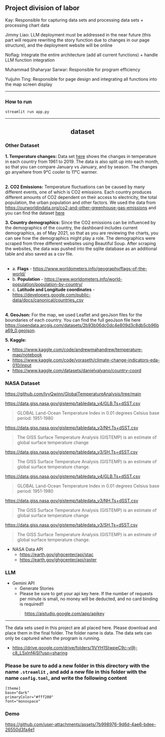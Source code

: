 ## Project division of labor

Kay: Responsible for capturing data sets and processing data sets + processing chart data

Jimmy Liao: LLM deployment must be addressed in the near future (this part will require rewriting the story function due to changes in our page structure), and the deployment website will be online

Noflag: Integrate the entire architecture (add all current functions) + handle LLM function integration

Muhammad Shaharyar Sarwar: Responsible for program efficiency

Yuijuhn Ting: Responsible for page design and integrating all functions into the map screen display

----

### How to run

`streamlit run app.py`

-----
<h2 align='center'>dataset</h2>

### Other Dataset

**1. Temperature changes:** Data set [here](https://www.kaggle.com/sevgisarac/temperature-change?select=Environment_Temperature_change_E_All_Data_NOFLAG.csv) shows the changes in temperature in each country from 1961 to 2019. The data is also split up into each month, so that you can compare January vs January, and by season. The changes go anywhere from 9&deg;C cooler to 11&deg;C warmer.<br/><br/> 

**2. CO2 Emissions:** Temperature fluctuations can be caused by many different events, one of which is CO2 emissions. Each country produces different amounts of CO2 dependent on their access to electricity, the total population, the urban population and other factors. We used the data from https://ourworldindata.org/co2-and-other-greenhouse-gas-emissions and you can find the dataset [here](./static/data/CO2_emission.csv)

**3. Country demographics:** Since the CO2 emissions can be influenced by the demographics of the country, the dashboard includes current demographics, as of May 2021, so that as you are reviewing the charts, you can see how the demographics might play a role. The demographics were scraped from three different websites using Beautiful Soup. After scraping the websites, the data was pushed into the sqlite database as an additional table and also saved as a csv file.<br><br>

- a. __Flags__ - https://www.worldometers.info/geography/flags-of-the-world/<br>
- b. __Population__ - https://www.worldometers.info/world-population/population-by-country/<br>
- c. __Latitude and Longitude coordinates__ - https://developers.google.com/public-data/docs/canonical/countries_csv<br><br>

**4. GeoJson:** For the map, we used Leaflet and geoJson files for the boundaries of each country. You can find the full geoJson file here https://opendata.arcgis.com/datasets/2b93b06dc0dc4e809d3c8db5cb96ba69_0.geojson. 

**5. Kaggle:** 
  + https://www.kaggle.com/code/andrewmahandrew/temperature-map/notebook
  + https://www.kaggle.com/code/voraseth/climate-change-indicators-eda-010/input
  + https://www.kaggle.com/datasets/danielvalyano/country-coord

### NASA Dataset

https://github.com/IvyQwinn/GlobalTemperatureAnalysis/tree/main

https://data.giss.nasa.gov/gistemp/tabledata_v4/GLB.Ts+dSST.csv 

> GLOBAL Land-Ocean Temperature Index in 0.01 degrees Celsius   base period: 1951-1980

https://data.giss.nasa.gov/gistemp/tabledata_v3/NH.Ts+dSST.csv

> The GISS Surface Temperature Analysis (GISTEMP) is an estimate of global surface temperature change

https://data.giss.nasa.gov/gistemp/tabledata_v3/SH.Ts+dSST.csv

> The GISS Surface Temperature Analysis (GISTEMP) is an estimate of global surface temperature change.

https://data.giss.nasa.gov/gistemp/tabledata_v4/GLB.Ts+dSST.csv 

> GLOBAL Land-Ocean Temperature Index in 0.01 degrees Celsius   base period: 1951-1980

https://data.giss.nasa.gov/gistemp/tabledata_v3/NH.Ts+dSST.csv

> The GISS Surface Temperature Analysis (GISTEMP) is an estimate of global surface temperature change

https://data.giss.nasa.gov/gistemp/tabledata_v3/SH.Ts+dSST.csv

> The GISS Surface Temperature Analysis (GISTEMP) is an estimate of global surface temperature change.

+ NASA Data API
  + https://earth.gov/ghgcenter/api/stac
  + https://earth.gov/ghgcenter/api/raster

### LLM

+ Gemini API
  + Generate Stories
  + Please be sure to get your api key here. If the number of requests per minute is small, no money will be deducted, and no card binding is required!!
  > https://aistudio.google.com/app/apikey

---------------

The data sets used in this project are all placed here. Please download and place them in the final folder. The folder name is data. The data sets can only be captured when the program is running.

+ https://drive.google.com/drive/folders/1IVYH1StwpeC9c-vi9j-c8_LSxlnf4jSI?usp=sharing

### Please be sure to add a new folder in this directory with the name `.streamlit` , and add a new file in this folder with the name `config.toml`, and write the following content

```
[theme]
base="dark"
primaryColor="#fff200"
font="monospace"

```

### Demo

https://github.com/user-attachments/assets/7b998976-9d6d-4ae6-bdee-26550d3fa4e1

